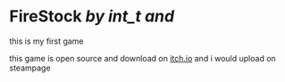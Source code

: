 FireStock _by int_t and_
=
this is my first game

this game is open source and download on [itch.io](https://int-t.itch.io/firestock) and i would upload on steampage




